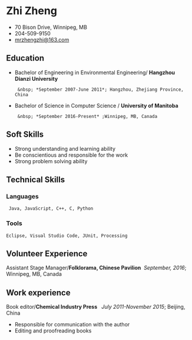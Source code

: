 #  Zhi Zheng

+ 70 Bison Drive, Winnipeg, MB
+ 204-509-9150
+ mrzhengzhi@163.com

## Education
+ Bachelor of Engineering in Environmental Engineering/ **Hangzhou Dianzi University**

       &nbsp; *September 2007-June 2011*; Hangzhou, Zhejiang Province, China 
       
+ Bachelor of Science in Computer Science / **University of Manitoba**

       &nbsp; *September 2016-Present* ;Winnipeg, MB, Canada

## Soft Skills
+ Strong understanding and learning ability
+ Be conscientious and responsible for the work
+ Strong problem solving ability

## Technical Skills
### Languages
     Java, JavaScript, C++, C, Python
### Tools
    Eclipse, Visual Studio Code, JUnit, Processing

## Volunteer Experience
Assistant Stage Manager/**Folklorama, Chinese Pavilion** 
&nbsp;*September, 2016*; Winnipeg, MB, Canada   
## Work experience
Book editor/**Chemical Industry Press**
&nbsp; *July 2011-November 2015*; Beijing, China
+ Responsible for communication with the author
+ Editing and proofreading books
